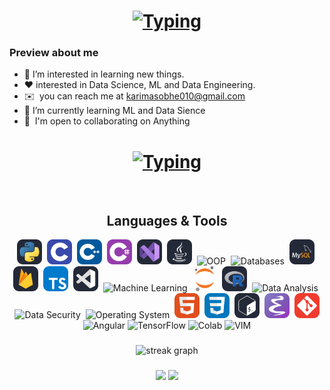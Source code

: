 <h1 align= "center">
    <a href="https://git.io/typing-svg"><img src="https://readme-typing-svg.demolab.com?font=Courgette&size=25&duration=3000&pause=1000&background=000000&color=0ABADE&center=true&vCenter=true&width=500&lines=Hello World, I'm Karima Sobhi;Computer Science Student, 4th Year;I like learning new technologies;  And I'm looking for internships; Thank You For viewing My Profile" alt="Typing" /></a>
</h1>

### Preview about me

- 👀 I’m interested in learning new things.
- ❤ interested in Data Science, ML and Data Engineering.
- ✉️  you can reach me at karimasobhe010@gmail.com
- 🧠 I’m currently learning ML and Data Sience
- 🤝  I'm open to collaborating on Anything
<h1 align= "center">
    <a href="https://git.io/typing-svg"><img src="https://readme-typing-svg.demolab.com?font=Courgette&size=25&duration=3000&pause=1000&background=000000&color=0ABADE&center=true&vCenter=true&width=400&lines=Junior Software Engineer; Junior Data Scientist" alt="Typing" /></a>
</h1>

 <!---languages & Tools text --->

<div>&nbsp;</div>
<h2 align="center">Languages & Tools</h2></p>
<div align="center">

<!--- language icons --->
  <img src="https://github.com/tandpfun/skill-icons/blob/main/icons/Python-Dark.svg" title="Python" alt="Python " width="40" height="40"/>&nbsp;
  <img src="https://github.com/tandpfun/skill-icons/blob/main/icons/C.svg" title="C" alt="C" width="40" height="40"/>&nbsp;
  <img src="https://github.com/tandpfun/skill-icons/blob/main/icons/CPP.svg" title="C++" alt="C++" width="40" height="40"/>&nbsp;
  <img src="https://github.com/tandpfun/skill-icons/blob/main/icons/CS.svg" title="C#" alt="C#" width="40" height="40"/>&nbsp;
  <img src="https://github.com/tandpfun/skill-icons/blob/main/icons/VisualStudio-Dark.svg" title="visualstudio" alt="visualstudio" width="40" height="40"/>&nbsp;
  <img src="https://github.com/tandpfun/skill-icons/blob/main/icons/Java-Dark.svg" title="Java" alt="Java" width="40" height="40"/>&nbsp;
  <img src="https://cdn4.iconfinder.com/data/icons/technology-83/1000/object_programming_development_oriented_developer_object-oriented_programming_software-512.png" title="OOP" alt="OOP" width="50" height="50"/>&nbsp;
  <img src="https://cdn-icons-png.flaticon.com/512/658/658099.png" title="Databases" alt="Databases" width="40" height="40"/>&nbsp;
  <img src="https://github.com/tandpfun/skill-icons/blob/main/icons/MySQL-Dark.svg" title="MySQL"  alt="MySQL" width="40" height="40"/>&nbsp;
  <img src="https://github.com/tandpfun/skill-icons/blob/main/icons/Firebase-Dark.svg" title="Firebase"  alt="Firebase" width="40" height="40"/>&nbsp;
  <img src="https://github.com/tandpfun/skill-icons/blob/main/icons/TypeScript.svg" title="TypeScript" alt="TypeScript" width="40" height="40"/>&nbsp;
  <img src="https://github.com/tandpfun/skill-icons/blob/main/icons/VSCode-Dark.svg" title="vscode" alt="vscode" width="40" height="40"/>&nbsp;
  <img src="https://cdn-icons-png.flaticon.com/512/2340/2340054.png" title="Machine Learning" alt="Machine Learning" width="40" height="40"/>&nbsp;
  <img src="https://raw.githubusercontent.com/devicons/devicon/9f4f5cdb393299a81125eb5127929ea7bfe42889/icons/jupyter/jupyter-original.svg" title="Jupyter" alt="Jupyter" width="40" height="40"/>&nbsp;
  <img src="https://github.com/tandpfun/skill-icons/blob/main/icons/R-Dark.svg" title="R"  alt="R" width="40" height="40"/>&nbsp;
  <img src="https://cdn-icons-png.flaticon.com/512/4176/4176929.png" title="Data Analysis" alt="Data Analysis" width="40" height="40"/>&nbsp;
  <img src="https://cdn-icons-png.flaticon.com/512/1035/1035311.png" title="Data Security" alt="Data Security" width="40" height="40"/>&nbsp;
  <img src="https://cdn-icons-png.flaticon.com/512/4179/4179977.png" title="Operating System" alt="Operating System" width="40" height="40"/>&nbsp;
  <img src="https://github.com/tandpfun/skill-icons/blob/main/icons/HTML.svg" title="HTML5" alt="HTML" width="40" height="40"/>&nbsp;
  <img src="https://github.com/tandpfun/skill-icons/blob/main/icons/CSS.svg"  title="CSS3" alt="CSS" width="40" height="40"/>&nbsp;
  <img src="https://github.com/tandpfun/skill-icons/blob/main/icons/Bash-Dark.svg" title="bash" alt="bash" width="40" height="40"/>&nbsp;
  <img src="https://github.com/tandpfun/skill-icons/blob/main/icons/Emacs.svg" title="emacs" alt="emacs" width="40" height="40"/>&nbsp;
  <img src="https://github.com/tandpfun/skill-icons/blob/main/icons/Git.svg" title="Git" alt="Git" width="40" height="40"/>
  <img src="https://img.shields.io/badge/Angular-DD0031?style=for-the-badge&logo=angular&logoColor=white" title="Angular" alt="Angular" width="40" height="40"/>
<img src="https://img.shields.io/badge/TensorFlow-FF6F00?style=for-the-badge&logo=tensorflow&logoColor=white" title="TensorFlow" alt="TensorFlow" width="40" height="40"/>
<img src="https://img.shields.io/badge/Colab-F9AB00?style=for-the-badge&logo=googlecolab&color=525252" title="Colab" alt="Colab" width="120" height="auto"/>
<img src="https://img.shields.io/badge/VIM-%2311AB00.svg?&style=for-the-badge&logo=vim&logoColor=white" title="VIM" alt="VIM" width="120" height="auto"/>

###

<div style="display: inline_block;" align="center">
<!--     <img alt="Karima's GitHub Stats" src="https://github-readme-stats-lake-seven-36.vercel.app/api?username=karima-sobhi&show_icons=true&theme=dark&hide_border=true">
    <br> -->
    <img src="https://streak-stats.demolab.com?user=karima-sobhi&locale=en&mode=daily&theme=github-dark-blue&hide_border=true&border_radius=5&order=3" height="150" alt="streak graph"  />
    <br>

</div>

###

<div align="center">

![](http://github-profile-summary-cards.vercel.app/api/cards/repos-per-language?username=karima-sobhi&theme=radical) ![](http://github-profile-summary-cards.vercel.app/api/cards/most-commit-language?username=Eileanora&theme=radical)



<!---
Karima-Sobhi/Karima-Sobhi is a ✨ special ✨ repository because its `README.md` (this file) appears on your GitHub profile.
You can click the Preview link to take a look at your changes.
--->

